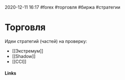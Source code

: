 2020-12-11 16:17
#forex #торговля #биржа #стратегии
# Торговля
Идеи стратегий (частей) на проверку:
* [[Экстремум]]
* [[Shadow]]
* [[CCI]]
#### Links

